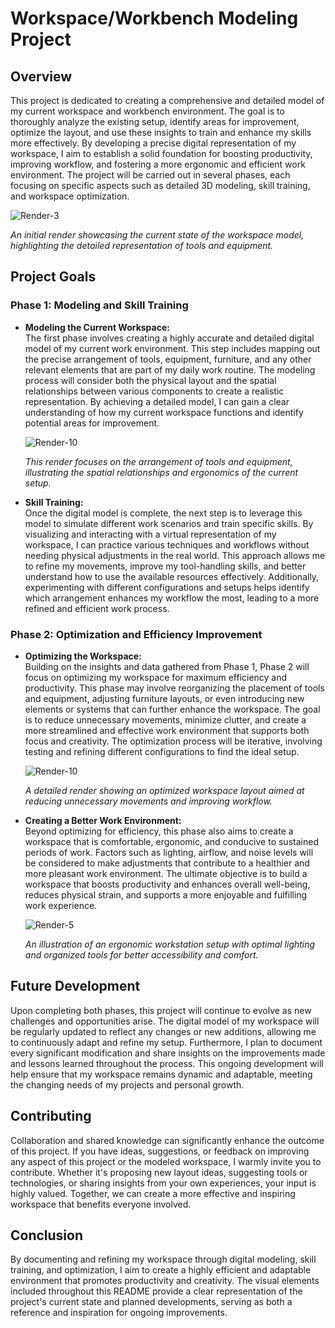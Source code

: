 # Workspace/Workbench Modeling Project

## Overview

This project is dedicated to creating a comprehensive and detailed model of my current workspace and workbench environment. The goal is to thoroughly analyze the existing setup, identify areas for improvement, optimize the layout, and use these insights to train and enhance my skills more effectively. By developing a precise digital representation of my workspace, I aim to establish a solid foundation for boosting productivity, improving workflow, and fostering a more ergonomic and efficient work environment. The project will be carried out in several phases, each focusing on specific aspects such as detailed 3D modeling, skill training, and workspace optimization.

![Render-3](https://github.com/user-attachments/assets/c9b72b7e-4699-49d8-ac20-d8f6ef43a491)

*An initial render showcasing the current state of the workspace model, highlighting the detailed representation of tools and equipment.*

## Project Goals

### Phase 1: Modeling and Skill Training

- **Modeling the Current Workspace:**  
  The first phase involves creating a highly accurate and detailed digital model of my current work environment. This step includes mapping out the precise arrangement of tools, equipment, furniture, and any other relevant elements that are part of my daily work routine. The modeling process will consider both the physical layout and the spatial relationships between various components to create a realistic representation. By achieving a detailed model, I can gain a clear understanding of how my current workspace functions and identify potential areas for improvement.

  ![Render-10](https://github.com/user-attachments/assets/d4472e39-8ca7-4220-b7cf-c9d92e93d8aa)

  *This render focuses on the arrangement of tools and equipment, illustrating the spatial relationships and ergonomics of the current setup.*

- **Skill Training:**  
  Once the digital model is complete, the next step is to leverage this model to simulate different work scenarios and train specific skills. By visualizing and interacting with a virtual representation of my workspace, I can practice various techniques and workflows without needing physical adjustments in the real world. This approach allows me to refine my movements, improve my tool-handling skills, and better understand how to use the available resources effectively. Additionally, experimenting with different configurations and setups helps identify which arrangement enhances my workflow the most, leading to a more refined and efficient work process.

### Phase 2: Optimization and Efficiency Improvement

- **Optimizing the Workspace:**  
  Building on the insights and data gathered from Phase 1, Phase 2 will focus on optimizing my workspace for maximum efficiency and productivity. This phase may involve reorganizing the placement of tools and equipment, adjusting furniture layouts, or even introducing new elements or systems that can further enhance the workspace. The goal is to reduce unnecessary movements, minimize clutter, and create a more streamlined and effective work environment that supports both focus and creativity. The optimization process will be iterative, involving testing and refining different configurations to find the ideal setup.

  ![Render-10](https://github.com/user-attachments/assets/d24176b1-5e5a-4e55-85de-07b4ea83c1c0)

  *A detailed render showing an optimized workspace layout aimed at reducing unnecessary movements and improving workflow.*

- **Creating a Better Work Environment:**  
  Beyond optimizing for efficiency, this phase also aims to create a workspace that is comfortable, ergonomic, and conducive to sustained periods of work. Factors such as lighting, airflow, and noise levels will be considered to make adjustments that contribute to a healthier and more pleasant work environment. The ultimate objective is to build a workspace that boosts productivity and enhances overall well-being, reduces physical strain, and supports a more enjoyable and fulfilling work experience.

  ![Render-5](https://github.com/user-attachments/assets/812bd035-00cf-443b-9b41-b148782ca390)

  *An illustration of an ergonomic workstation setup with optimal lighting and organized tools for better accessibility and comfort.*

## Future Development

Upon completing both phases, this project will continue to evolve as new challenges and opportunities arise. The digital model of my workspace will be regularly updated to reflect any changes or new additions, allowing me to continuously adapt and refine my setup. Furthermore, I plan to document every significant modification and share insights on the improvements made and lessons learned throughout the process. This ongoing development will help ensure that my workspace remains dynamic and adaptable, meeting the changing needs of my projects and personal growth.

## Contributing

Collaboration and shared knowledge can significantly enhance the outcome of this project. If you have ideas, suggestions, or feedback on improving any aspect of this project or the modeled workspace, I warmly invite you to contribute. Whether it's proposing new layout ideas, suggesting tools or technologies, or sharing insights from your own experiences, your input is highly valued. Together, we can create a more effective and inspiring workspace that benefits everyone involved.

## Conclusion

By documenting and refining my workspace through digital modeling, skill training, and optimization, I aim to create a highly efficient and adaptable environment that promotes productivity and creativity. The visual elements included throughout this README provide a clear representation of the project's current state and planned developments, serving as both a reference and inspiration for ongoing improvements.
